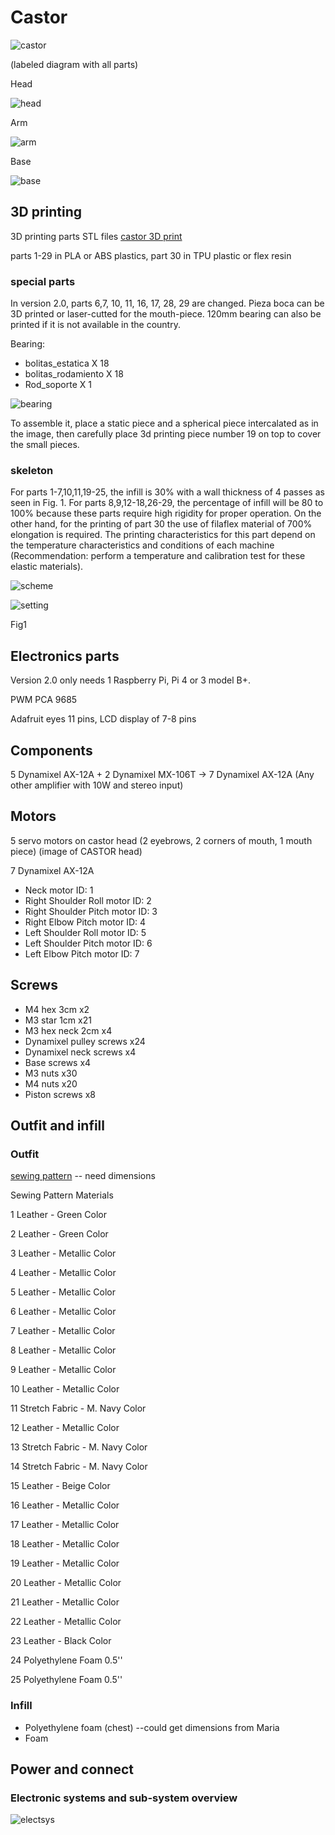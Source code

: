 # Castor

![castor](https://github.com/NatalieLeung03/castor/blob/main/CASTORv2.0Brazil.png)

(labeled diagram with all parts)

Head

![head](https://github.com/NatalieLeung03/castor/blob/main/head-labelled.JPG)

Arm

![arm](https://github.com/NatalieLeung03/castor/blob/main/arm-labelled.JPG)

Base

![base](https://github.com/NatalieLeung03/castor/blob/main/base-labelled.JPG)

## 3D printing
3D printing parts STL files
[castor 3D print](https://github.com/NatalieLeung03/castor/tree/main/castor-design-master)

parts 1-29 in PLA or ABS plastics, part 30 in TPU plastic or flex resin

### special parts
In version 2.0, parts 6,7, 10, 11, 16, 17, 28, 29 are changed. Pieza boca can be 3D printed or laser-cutted for the mouth-piece. 120mm bearing can also be printed if it is not available in the country.

Bearing: 
- bolitas_estatica X 18
- bolitas_rodamiento X 18
- Rod_soporte X 1

![bearing](https://github.com/NatalieLeung03/castor/blob/main/castor-design-master/3d_print_bearing.png)

To assemble it, place a static piece and a spherical piece intercalated as in the image, then carefully place 3d printing piece number 19 on top to cover the small pieces.

### skeleton
For parts 1-7,10,11,19-25, the infill is 30% with a wall thickness of 4 passes as seen in Fig. 1. 
For parts 8,9,12-18,26-29, the percentage of infill will be 80 to 100% because these parts require high rigidity for proper operation. On the other hand, for the printing of part 30 the use of filaflex material of 700% elongation is required. The printing characteristics for this part depend on the temperature characteristics and conditions of each machine (Recommendation: perform a temperature and calibration test for these elastic materials).

![scheme](https://github.com/NatalieLeung03/castor/blob/main/castor-design-master/scheme2.0.png)

![setting](https://github.com/NatalieLeung03/castor/blob/main/castor-design-master/3Dprinting_setting.png)

Fig1

## Electronics parts
Version 2.0 only needs 1 Raspberry Pi, Pi 4 or 3 model B+.

PWM PCA 9685

Adafruit eyes 11 pins, LCD display of 7-8 pins

## Components
5 Dynamixel AX-12A + 2 Dynamixel MX-106T -> 7 Dynamixel AX-12A 
(Any other amplifier with 10W and stereo input)


## Motors 
5 servo motors on castor head (2 eyebrows, 2 corners of mouth, 1 mouth piece)
(image of CASTOR head)

7 Dynamixel AX-12A 

- Neck motor ID: 1
- Right Shoulder Roll motor ID: 2
- Right Shoulder Pitch motor ID: 3
- Right Elbow Pitch motor ID: 4
- Left Shoulder Roll motor ID: 5
- Left Shoulder Pitch motor ID: 6
- Left Elbow Pitch motor ID: 7

## Screws
- M4 hex 3cm				x2			
- M3 star 1cm				x21
- M3 hex neck 2cm			x4
- Dynamixel pulley screws		x24
- Dynamixel neck screws			x4
- Base screws				x4
- M3 nuts				x30
- M4 nuts				x20
- Piston screws				x8

## Outfit and infill
### Outfit
[sewing pattern](https://github.com/NatalieLeung03/castor/tree/main/Sewing%20Patterns) -- need dimensions

Sewing Pattern	Materials

1	Leather - Green Color

2	Leather - Green Color

3	Leather - Metallic Color

4	Leather - Metallic Color

5	Leather - Metallic Color

6	Leather - Metallic Color

7	Leather - Metallic Color

8	Leather - Metallic Color

9	Leather - Metallic Color

10	Leather - Metallic Color

11	Stretch Fabric - M. Navy Color

12	Leather - Metallic Color

13	Stretch Fabric - M. Navy Color

14	Stretch Fabric - M. Navy Color

15	Leather - Beige Color

16	Leather - Metallic Color

17	Leather - Metallic Color

18	Leather - Metallic Color

19	Leather - Metallic Color

20	Leather - Metallic Color

21	Leather - Metallic Color

22	Leather - Metallic Color

23	Leather - Black Color

24	Polyethylene Foam 0.5''

25	Polyethylene Foam 0.5''


### Infill
- Polyethylene foam (chest) --could get dimensions from Maria
- Foam


## Power and connect
### Electronic systems and sub-system overview
![electsys](https://github.com/NatalieLeung03/castor/blob/main/electronics%20systems.png)
